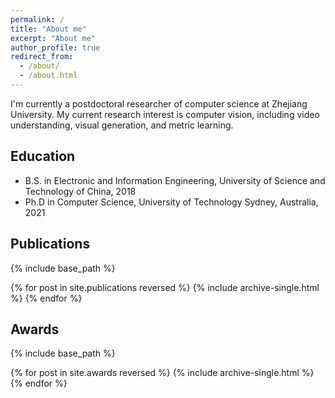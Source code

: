 ```yaml
---
permalink: /
title: "About me"
excerpt: "About me"
author_profile: true
redirect_from: 
  - /about/
  - /about.html
---
```


I'm currently a postdoctoral researcher of computer science at Zhejiang University. My current research interest is computer vision, including video understanding, visual generation, and metric learning.



Education
-------
* B.S. in Electronic and Information Engineering, University of Science and Technology of China, 2018
* Ph.D in Computer Science, University of Technology Sydney, Australia, 2021


Publications
-------
{% include base_path %}

{% for post in site.publications reversed %}
  {% include archive-single.html %}
{% endfor %}

Awards
-------
{% include base_path %}

{% for post in site.awards reversed %}
  {% include archive-single.html %}
{% endfor %}